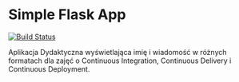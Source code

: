 # Simple Flask App
[![Build Status](https://travis-ci.org/martaezajac/hello-world-printer-app2.svg?branch=master)](https://travis-ci.org/martaezajac/hello-world-printer-app2)

Aplikacja Dydaktyczna wyświetlająca imię i wiadomość w różnych formatach dla zajęć o Continuous Integration, Continuous Delivery i Continuous Deployment.